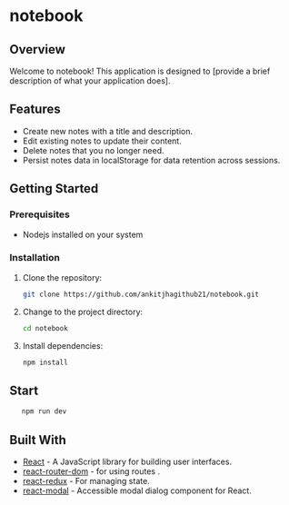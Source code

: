 # notebook

## Overview

Welcome to notebook! This application is designed to [provide a brief description of what your application does].


## Features

- Create new notes with a title and description.
- Edit existing notes to update their content.
- Delete notes that you no longer need.
- Persist notes data in localStorage for data retention across sessions.


## Getting Started

### Prerequisites

- Nodejs installed on your system
### Installation

1. Clone the repository:

    ```bash
    git clone https://github.com/ankitjhagithub21/notebook.git
    ```

2. Change to the project directory:

    ```bash
    cd notebook
    ```

3. Install dependencies:

    ```bash
    npm install
    ```

## Start

 ```bash
    npm run dev
 ```


## Built With

- [React](https://reactjs.org/) - A JavaScript library for building user interfaces.
- [react-router-dom](https://reactrouter.com/en/main) - for using routes .
- [react-redux](https://react-redux.js.org/) - For managing state.
- [react-modal](https://github.com/reactjs/react-modal) - Accessible modal dialog component for React.



